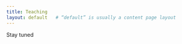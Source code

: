 ```yaml
---
title: Teaching
layout: default   # “default” is usually a content page layout
---
```



Stay tuned
